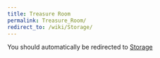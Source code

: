 ```yaml
---
title: Treasure Room
permalink: Treasure_Room/
redirect_to: /wiki/Storage/
---
```


You should automatically be redirected to [Storage](/keeperrl_wiki/Storage/)
